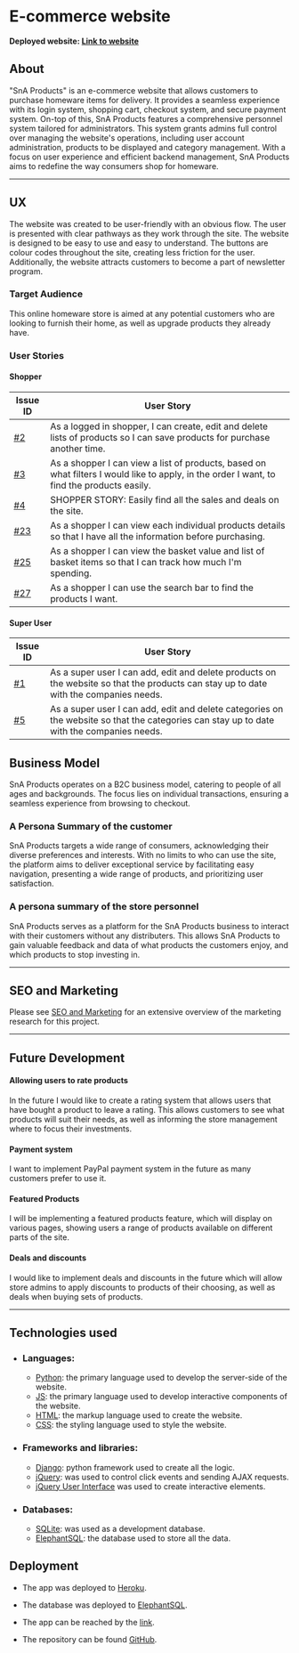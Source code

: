 # E-commerce website

**Deployed website: [Link to website](https://snaproducts-5c3a2d36af92.herokuapp.com/)**

## About

"SnA Products" is an e-commerce website that allows customers to purchase homeware items for delivery.
It provides a seamless experience with its login system, shopping cart, checkout system, 
and secure payment system. On-top of this, SnA Products features a comprehensive personnel system tailored for administrators. This system grants admins full control over managing the website's operations, including user account administration, products to be displayed and category management. With a focus on user experience and efficient backend management, SnA Products aims to redefine the way consumers shop for homeware.

---
## UX

The website was created to be user-friendly with an obvious flow. The user is presented with clear pathways as they work through the site. The website is designed to be easy to use and easy to understand. The buttons are colour codes throughout the site, creating less friction for the user. Additionally, the website attracts customers to become a part of newsletter program.

### Target Audience

This online homeware store is aimed at any potential customers who are looking to furnish their home, as well as upgrade products they already have.

### User Stories

#### Shopper

| Issue ID                                                    | User Story                                                                                                                                 |
|-------------------------------------------------------------|--------------------------------------------------------------------------------------------------------------------------------------------|
| [#2](https://github.com/antonychalks/SnaProducts/issues/2) | As a logged in shopper, I can create, edit and delete lists of products so I can save products for purchase another time.                  |
| [#3](https://github.com/antonychalks/SnaProducts/issues/3) | As a shopper I can view a list of products, based on what filters I would like to apply, in the order I want, to find the products easily. |
| [#4](https://github.com/antonychalks/SnaProducts/issues/4) | SHOPPER STORY: Easily find all the sales and deals on the site. |
| [#23](https://github.com/antonychalks/Django-Blog/issues/23) | As a shopper I can view each individual products details so that I have all the information before purchasing.                             |
| [#25](https://github.com/antonychalks/Django-Blog/issues/25) | As a shopper I can view the basket value and list of basket items so that I can track how much I'm spending.                               |
| [#27](https://github.com/antonychalks/Django-Blog/issues/27) | As a shopper I can use the search bar to find the products I want.                                                                         |

#### Super User

| Issue ID                                                      | User Story |
|---------------------------------------------------------------|-------------|
| [#1](https://github.com/antonychalks/SnaProducts/issues/1)   | As a super user I can add, edit and delete products on the website so that the products can stay up to date with the companies needs.|
| [#5](https://github.com/antonychalks/SnaProducts/issues/5)   | As a super user I can add, edit and delete categories on the website so that the categories can stay up to date with the companies needs.|



## Business Model

SnA Products operates on a B2C business model, catering to people of all ages and backgrounds. The focus lies on individual transactions, ensuring a seamless experience from browsing to checkout.

### A Persona Summary of the customer

SnA Products targets a wide range of consumers, acknowledging their diverse preferences and interests. With no limits to who can use the site, the platform aims to deliver exceptional service by facilitating easy navigation, presenting a wide range of products, and prioritizing user satisfaction.

### A persona summary of the store personnel

SnA Products serves as a platform for the SnA Products business to interact with their customers without any distributers. This allows SnA Products to gain valuable feedback and data of what products the customers enjoy, and which products to stop investing in.


---

## SEO and Marketing

Please see  [SEO and Marketing](SEO_MARKETING.md) for an extensive overview of the marketing research for this project.

---
## Future Development

#### Allowing users to rate products
In the future I would like to create a rating system that allows users that have bought a product to leave a rating. This allows customers to see what products will suit their needs, as well as informing the store management where to focus their investments.


#### Payment system
I want to implement PayPal payment system in the future as many customers prefer to use it.

#### Featured Products

I will be implementing a featured products feature, which will display on various pages, showing users a range of products available on different parts of the site. 


#### Deals and discounts

I would like to implement deals and discounts in the future which will allow store admins to apply discounts to products of their choosing, as well as deals when buying sets of products.

---

## Technologies used
- ### Languages:
    
    + [Python](https://www.python.org/downloads/release/python-385/): the primary language used to develop the server-side of the website.
    + [JS](https://www.javascript.com/): the primary language used to develop interactive components of the website.
    + [HTML](https://developer.mozilla.org/en-US/docs/Web/HTML): the markup language used to create the website.
    + [CSS](https://developer.mozilla.org/en-US/docs/Web/css): the styling language used to style the website.

- ### Frameworks and libraries:

    + [Django](https://www.djangoproject.com/): python framework used to create all the logic.
    + [jQuery](https://jquery.com/): was used to control click events and sending AJAX requests.
    + [jQuery User Interface](https://jqueryui.com/) was used to create interactive elements.

- ### Databases:

    + [SQLite](https://www.sqlite.org/): was used as a development database.
    + [ElephantSQL](https://www.elephantsql.com/): the database used to store all the data.




## Deployment


- The app was deployed to [Heroku](https://www.heroku.com/).
- The database was deployed to [ElephantSQL](https://www.elephantsql.com/).

- The app can be reached by the [link](https://snaproducts-5c3a2d36af92.herokuapp.com/).

- The repository can be found [GitHub](https://github.com/antonychalks/SnaProducts).
